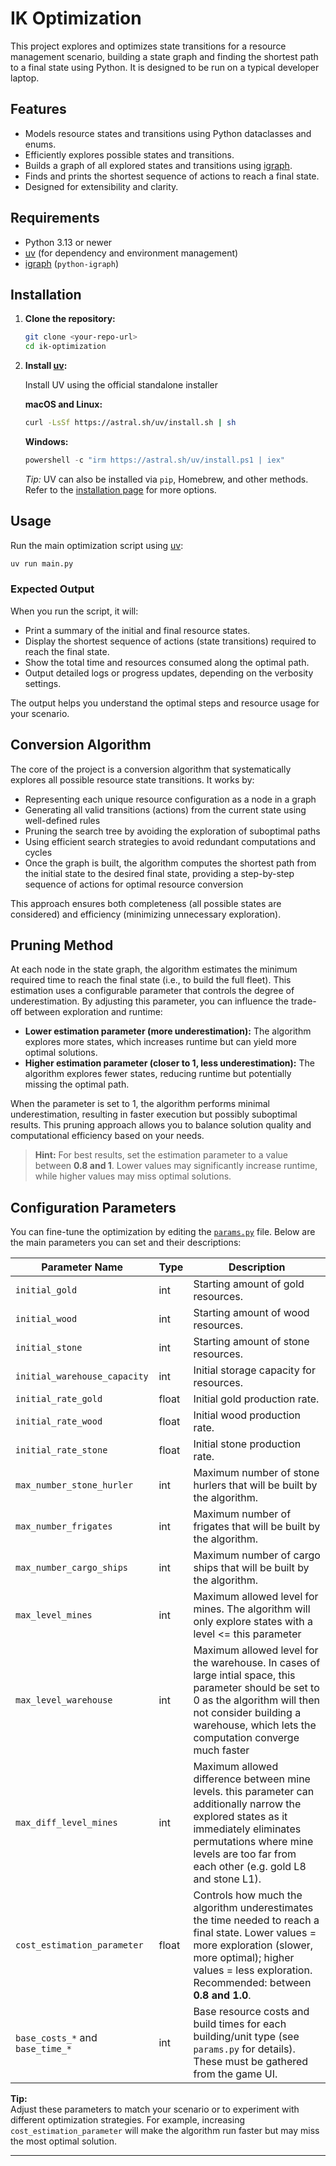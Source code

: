 # IK Optimization

This project explores and optimizes state transitions for a resource management scenario, building a state graph and finding the shortest path to a final state using Python. It is designed to be run on a typical developer laptop.

## Features

- Models resource states and transitions using Python dataclasses and enums.
- Efficiently explores possible states and transitions.
- Builds a graph of all explored states and transitions using [igraph](https://igraph.org/python/).
- Finds and prints the shortest sequence of actions to reach a final state.
- Designed for extensibility and clarity.

## Requirements

- Python 3.13 or newer
- [uv](https://github.com/astral-sh/uv) (for dependency and environment management)
- [igraph](https://igraph.org/python/) (`python-igraph`)

## Installation

1. **Clone the repository:**

    ```bash
    git clone <your-repo-url>
    cd ik-optimization
    ```

2. **Install [uv](https://github.com/astral-sh/uv):**

    Install UV using the official standalone installer

    **macOS and Linux:**

    ```bash
    curl -LsSf https://astral.sh/uv/install.sh | sh
    ```

    **Windows:**

    ```powershell
    powershell -c "irm https://astral.sh/uv/install.ps1 | iex"
    ```

    *Tip:* UV can also be installed via `pip`, Homebrew, and other  methods. Refer to the [installation page](https://docs.astral.sh/uv/getting-started/installation/) for more options.

## Usage

Run the main optimization script using [uv](https://github.com/astral-sh/uv):

```bash
uv run main.py
```

### Expected Output

When you run the script, it will:

- Print a summary of the initial and final resource states.
- Display the shortest sequence of actions (state transitions) required to reach the final state.
- Show the total time and resources consumed along the optimal path.
- Output detailed logs or progress updates, depending on the verbosity settings.

The output helps you understand the optimal steps and resource usage for your scenario.

## Conversion Algorithm

The core of the project is a conversion algorithm that systematically explores all possible resource state transitions. It works by:

- Representing each unique resource configuration as a node in a graph
- Generating all valid transitions (actions) from the current state using well-defined rules
- Pruning the search tree by avoiding the exploration of suboptimal paths
- Using efficient search strategies to avoid redundant computations and cycles
- Once the graph is built, the algorithm computes the shortest path from the initial state to the desired final state, providing a step-by-step sequence of actions for optimal resource conversion

This approach ensures both completeness (all possible states are considered) and efficiency (minimizing unnecessary exploration).

## Pruning Method

At each node in the state graph, the algorithm estimates the minimum required time to reach the final state (i.e., to build the full fleet). This estimation uses a configurable parameter that controls the degree of underestimation. By adjusting this parameter, you can influence the trade-off between exploration and runtime:

- **Lower estimation parameter (more underestimation):** The algorithm explores more states, which increases runtime but can yield more optimal solutions.
- **Higher estimation parameter (closer to 1, less underestimation):** The algorithm explores fewer states, reducing runtime but potentially missing the optimal path.

When the parameter is set to 1, the algorithm performs minimal underestimation, resulting in faster execution but possibly suboptimal results. This pruning approach allows you to balance solution quality and computational efficiency based on your needs.

> **Hint:** For best results, set the estimation parameter to a value between **0.8 and 1**. Lower values may significantly increase runtime, while higher values may miss optimal solutions.

## Configuration Parameters

You can fine-tune the optimization by editing the [`params.py`](params.py) file. Below are the main parameters you can set and their descriptions:

| Parameter Name                   | Type    | Description                                                                                   |
|----------------------------------|---------|-----------------------------------------------------------------------------------------------|
| `initial_gold`                   | int     | Starting amount of gold resources.|
| `initial_wood`                   | int     | Starting amount of wood resources.|
| `initial_stone`                  | int     | Starting amount of stone resources.|
| `initial_warehouse_capacity`     | int     | Initial storage capacity for resources.|
| `initial_rate_gold`              | float   | Initial gold production rate.|
| `initial_rate_wood`              | float   | Initial wood production rate.|
| `initial_rate_stone`             | float   | Initial stone production rate.|
| `max_number_stone_hurler`        | int     | Maximum number of stone hurlers that will be built by the algorithm.|
| `max_number_frigates`            | int     | Maximum number of frigates that will be built by the algorithm.|
| `max_number_cargo_ships`         | int     | Maximum number of cargo ships that will be built by the algorithm.|
| `max_level_mines`                | int     | Maximum allowed level for mines. The algorithm will only explore states with a level <= this parameter|
| `max_level_warehouse`            | int     | Maximum allowed level for the warehouse. In cases of large intial space, this parameter should be set to 0 as the algorithm will then not consider building a warehouse, which lets the computation converge much faster|
| `max_diff_level_mines`           | int     | Maximum allowed difference between mine levels. this parameter can additionally narrow the explored states as it immediately eliminates permutations where mine levels are too far from each other (e.g. gold L8 and  stone L1).|
| `cost_estimation_parameter`      | float   | Controls how much the algorithm underestimates the time needed to reach a final state. Lower values = more exploration (slower, more optimal); higher values = less exploration. Recommended: between **0.8 and 1.0**.|
| `base_costs_*` and `base_time_*` | int     | Base resource costs and build times for each building/unit type (see `params.py` for details). These must be gathered from the game UI.|

**Tip:**  
Adjust these parameters to match your scenario or to experiment with different optimization strategies. For example, increasing `cost_estimation_parameter` will make the algorithm run faster but may miss the most optimal solution.

---
